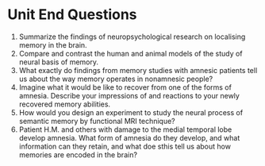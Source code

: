 # Unit End Questions
1. Summarize the findings of neuropsychological research on localising memory in the brain.
1. Compare and contrast the human and animal models of the study of neural basis of memory.
1. What exactly do findings from memory studies with amnesic patients tell us about the way memory operates in nonamnesic people?
1. Imagine what it would be like to recover from one of the forms of amnesia. Describe your impressions of and reactions to your newly
recovered memory abilities.
1. How would you design an experiment to study the neural process of semantic memory by functional MRI technique?
1. Patient H.M. and others with damage to the medial temporal lobe develop amnesia. What form of amnesia do they develop, and what information
can they retain, and what doe sthis tell us about how memories are encoded in the brain?
